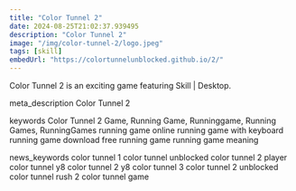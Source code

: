 ```yaml
---
title: "Color Tunnel 2"
date: 2024-08-25T21:02:37.939495
description: "Color Tunnel 2"
image: "/img/color-tunnel-2/logo.jpeg"
tags: [skill]
embedUrl: "https://colortunnelunblocked.github.io/2/"
---
```


Color Tunnel 2 is an exciting game featuring Skill | Desktop.

meta_description
Color Tunnel 2


keywords
Color Tunnel 2 Game, Running Game, Runninggame, Running Games, RunningGames running game online running game with keyboard running game download free running game running game meaning


news_keywords
color tunnel 1 color tunnel unblocked color tunnel 2 player color tunnel y8 color tunnel 2 y8 color tunnel 3 color tunnel 2 unblocked color tunnel rush 2 color tunnel game
